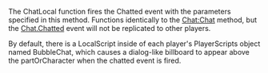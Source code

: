 The ChatLocal function fires the Chatted event with the parameters specified in this method. Functions identically to the [Chat:Chat](https://developer.roblox.com/en-us/api-reference/function/Chat/Chat) method, but the [Chat.Chatted](https://developer.roblox.com/en-us/api-reference/event/Chat/Chatted) event will not be replicated to other players.

By default, there is a LocalScript inside of each player's PlayerScripts object named BubbleChat, which causes a dialog-like billboard to appear above the partOrCharacter when the chatted event is fired.